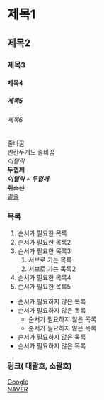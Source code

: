 # 제목1
## 제목2
### 제목3
#### 제목4
##### 제목5
###### 제목6

줄바꿈<br>
빈칸두개도 줄바꿈  
_이탤릭_  
**두껍께**  
**_이탤릭 + 두껍께_**  
~~취소선~~  
<u>밑줄</u>

### 목록
1. 순서가 필요한 목록
1. 순서가 필요한 목록2
1. 순서가 필요한 목록3
    1. 서브로 가는 목록
    1. 서브로 가는 목록2
1. 순서가 필요한 목록4
1. 순서가 필요한 목록5

- 순서가 필요하지 않은 목록
- 순서가 필요하지 않은 목록
    - 순서가 필요하지 않은 목록
    - 순서가 필요하지 않은 목록
- 순서가 필요하지 않은 목록
- 순서가 필요하지 않은 목록

### 링크( 대괄호, 소괄호)
[Google](https://google.com)  
[NAVER](https://naver.com "마우스오버시 표시")